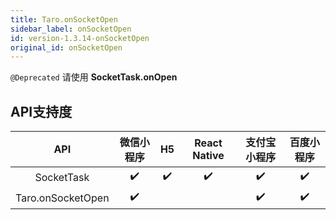 ```yaml
---
title: Taro.onSocketOpen
sidebar_label: onSocketOpen
id: version-1.3.14-onSocketOpen
original_id: onSocketOpen
---
```



`@Deprecated` 请使用 **SocketTask.onOpen**



## API支持度


| API | 微信小程序 | H5 | React Native | 支付宝小程序 | 百度小程序 |
| :-: | :-: | :-: | :-: | :-: | :-: |
| SocketTask | ✔️ | ✔️ | ✔️ | ✔️ | ✔️ |
| Taro.onSocketOpen | ✔️ |  |  | ✔️ | ✔️ |

